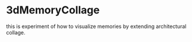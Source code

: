# 3dMemoryCollage
this is experiment of how to visualize memories by extending architectural collage.
